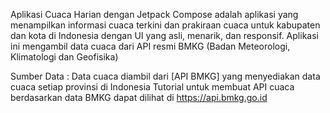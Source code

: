 
Aplikasi Cuaca Harian dengan Jetpack Compose adalah aplikasi yang menampilkan informasi cuaca terkini dan prakiraan cuaca untuk kabupaten dan kota di Indonesia dengan UI yang asli, menarik, dan responsif. Aplikasi ini mengambil data cuaca dari API resmi BMKG (Badan Meteorologi, Klimatologi dan Geofisika)

Sumber Data :
Data cuaca diambil dari [API BMKG] yang menyediakan data cuaca setiap provinsi di Indonesia 
Tutorial untuk membuat API cuaca berdasarkan data BMKG dapat dilihat di https://api.bmkg.go.id
